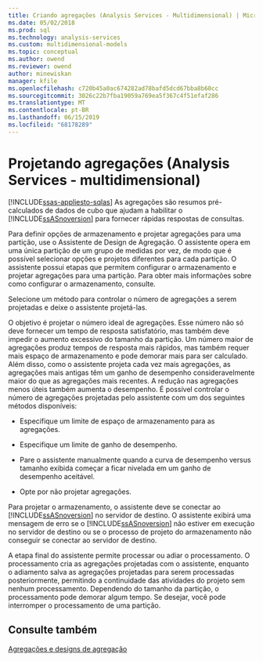 ```yaml
---
title: Criando agregações (Analysis Services - Multidimensional) | Microsoft Docs
ms.date: 05/02/2018
ms.prod: sql
ms.technology: analysis-services
ms.custom: multidimensional-models
ms.topic: conceptual
ms.author: owend
ms.reviewer: owend
author: minewiskan
manager: kfile
ms.openlocfilehash: c720b45a0ac674282ad78bafd5dcd67bba8b60cc
ms.sourcegitcommit: 3026c22b7fba19059a769ea5f367c4f51efaf286
ms.translationtype: MT
ms.contentlocale: pt-BR
ms.lasthandoff: 06/15/2019
ms.locfileid: "68178289"
---
```

# <a name="designing-aggregations-analysis-services---multidimensional"></a>Projetando agregações (Analysis Services - multidimensional)
[!INCLUDE[ssas-appliesto-sqlas](../../includes/ssas-appliesto-sqlas.md)]
  As agregações são resumos pré-calculados de dados de cubo que ajudam a habilitar o [!INCLUDE[ssASnoversion](../../includes/ssasnoversion-md.md)] para fornecer rápidas respostas de consultas.  
  
 Para definir opções de armazenamento e projetar agregações para uma partição, use o Assistente de Design de Agregação. O assistente opera em uma única partição de um grupo de medidas por vez, de modo que é possível selecionar opções e projetos diferentes para cada partição. O assistente possui etapas que permitem configurar o armazenamento e projetar agregações para uma partição. Para obter mais informações sobre como configurar o armazenamento, consulte.  
  
 Selecione um método para controlar o número de agregações a serem projetadas e deixe o assistente projetá-las.  
  
 O objetivo é projetar o número ideal de agregações. Esse número não só deve fornecer um tempo de resposta satisfatório, mas também deve impedir o aumento excessivo do tamanho da partição. Um número maior de agregações produz tempos de resposta mais rápidos, mas também requer mais espaço de armazenamento e pode demorar mais para ser calculado. Além disso, como o assistente projeta cada vez mais agregações, as agregações mais antigas têm um ganho de desempenho consideravelmente maior do que as agregações mais recentes. A redução nas agregações menos úteis também aumenta o desempenho. É possível controlar o número de agregações projetadas pelo assistente com um dos seguintes métodos disponíveis:  
  
-   Especifique um limite de espaço de armazenamento para as agregações.  
  
-   Especifique um limite de ganho de desempenho.  
  
-   Pare o assistente manualmente quando a curva de desempenho versus tamanho exibida começar a ficar nivelada em um ganho de desempenho aceitável.  
  
-   Opte por não projetar agregações.  
  
 Para projetar o armazenamento, o assistente deve se conectar ao [!INCLUDE[ssASnoversion](../../includes/ssasnoversion-md.md)] no servidor de destino. O assistente exibirá uma mensagem de erro se o [!INCLUDE[ssASnoversion](../../includes/ssasnoversion-md.md)] não estiver em execução no servidor de destino ou se o processo de projeto do armazenamento não conseguir se conectar ao servidor de destino.  
  
 A etapa final do assistente permite processar ou adiar o processamento. O processamento cria as agregações projetadas com o assistente, enquanto o adiamento salva as agregações projetadas para serem processadas posteriormente, permitindo a continuidade das atividades do projeto sem nenhum processamento. Dependendo do tamanho da partição, o processamento pode demorar algum tempo. Se desejar, você pode interromper o processamento de uma partição.  
  
## <a name="see-also"></a>Consulte também  
 [Agregações e designs de agregação](../../analysis-services/multidimensional-models-olap-logical-cube-objects/aggregations-and-aggregation-designs.md)  
  
  
